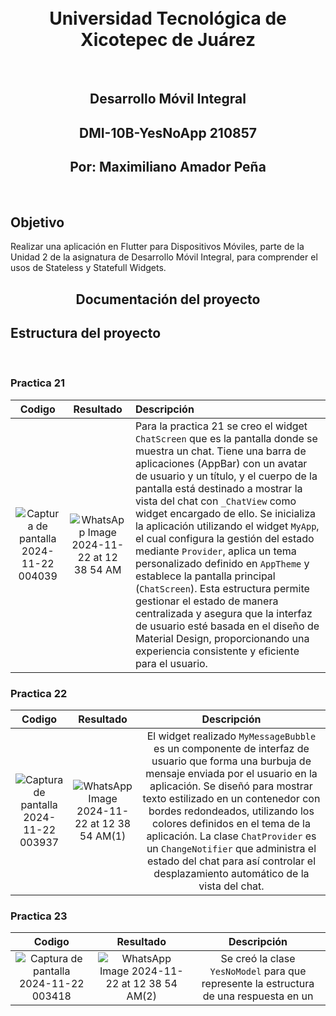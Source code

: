 
<br>
<br>
<h1 align="center"> Universidad Tecnológica de Xicotepec de Juárez </h1>
<br>

<h2 align="center"> Desarrollo Móvil Integral </h2>
<h2 align="center"> DMI-10B-YesNoApp 210857 </h2>
<h2 align="center"> Por: Maximiliano Amador Peña </h2>
<br>
<h2> Objetivo </h2>
Realizar una aplicación en Flutter para Dispositivos Móviles, parte de la Unidad 2 de la asignatura de Desarrollo Móvil Integral, para comprender el usos de Stateless y Statefull Widgets.
<br>
<h2 align="center"> Documentación del proyecto </h2>

## Estructura del proyecto


<br>
<h3> Practica 21 </h3>

| Codigo | Resultado | Descripción | 
|:-------------:|:---------------:|:---------------|
| ![Captura de pantalla 2024-11-22 004039](https://github.com/user-attachments/assets/a278bdc1-bc0d-4830-a357-d0c581775cec) | ![WhatsApp Image 2024-11-22 at 12 38 54 AM](https://github.com/user-attachments/assets/24ca868b-95e9-4486-ac72-215eb93b12e8) | Para la practica 21 se creo el widget `ChatScreen` que es la pantalla donde se muestra un chat. Tiene una barra de aplicaciones (AppBar) con un avatar de usuario y un título, y el cuerpo de la pantalla está destinado a mostrar la vista del chat con `_ChatView` como widget encargado de ello. Se inicializa la aplicación utilizando el widget `MyApp`, el cual configura la gestión del estado mediante `Provider`, aplica un tema personalizado definido en `AppTheme` y establece la pantalla principal (`ChatScreen`). Esta estructura permite gestionar el estado de manera centralizada y asegura que la interfaz de usuario esté basada en el diseño de Material Design, proporcionando una experiencia consistente y eficiente para el usuario. |

<h3> Practica 22 </h3>

| Codigo | Resultado | Descripción |
|:-------------:|:-------------:|:-------------:|
| ![Captura de pantalla 2024-11-22 003937](https://github.com/user-attachments/assets/785fa620-fe6a-48c8-bae7-69d3c33b35ff) | ![WhatsApp Image 2024-11-22 at 12 38 54 AM(1)](https://github.com/user-attachments/assets/d73e4771-a341-4345-8d95-aafc021ff4c4) | El widget realizado `MyMessageBubble` es un componente de interfaz de usuario que forma una burbuja de mensaje enviada por el usuario en la aplicación. Se diseñó para mostrar texto estilizado en un contenedor con bordes redondeados, utilizando los colores definidos en el tema de la aplicación. La clase `ChatProvider` es un `ChangeNotifier` que administra el estado del chat para así controlar el desplazamiento automático de la vista del chat. |

<h3> Practica 23 </h3>

| Codigo | Resultado | Descripción |
|:-------------:|:-------------:|:-------------:|
| ![Captura de pantalla 2024-11-22 003418](https://github.com/user-attachments/assets/872fc18c-3e2e-4e59-abf5-5c3e58b495ee) | ![WhatsApp Image 2024-11-22 at 12 38 54 AM(2)](https://github.com/user-attachments/assets/2038b168-b81d-4b8a-a452-63ed5d5a0006) | Se creó la clase `YesNoModel` para que represente la estructura de una respuesta en un 


